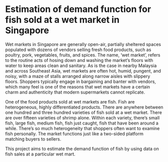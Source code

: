 # Estimation of demand function for fish sold at a wet market in Singapore
Wet markets in Singapore are generally open-air, partially sheltered spaces populated with dozens of vendors selling fresh food products, such as poultry, pork, vegetables, fruits, and spices. The name, ‘wet
market’, refers to the routine acts of hosing down and washing the market’s floors with water to keep areas clean and sanitary. As is the case in nearby Malaysia and across Southeast Asia, wet markets are often hot, humid, pungent, and noisy, with a maze of stalls arranged along narrow aisles with slippery floors. Shoppers typically engage in bargaining and banter with vendors, which many feel is one of the reasons that wet markets have a certain charm and authenticity that modern supermarkets cannot replicate.

One of the food products sold at wet markets are fish. Fish are heterogeneous, highly differentiated products. There are anywhere between one hundred and three hundred varieties of fish sold at a wet market. There are over fifteen varieties of shrimp alone. Within each variety, there’s small fish, large fish, medium fish, fish just caught, fish that have been around a while. There’s so much heterogeneity that shoppers often want to examine fish personally. The market functions just like a two-sided platform matching buyers to sellers.

This project aims to estimate the demand function of fish by using data on fish sales at a particular wet mart.
